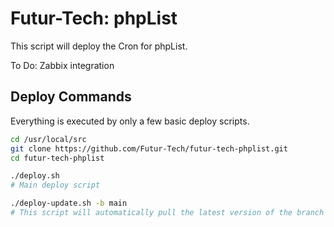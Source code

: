 # Futur-Tech: phpList

This script will deploy the Cron for phpList.

To Do: Zabbix integration
 
## Deploy Commands

Everything is executed by only a few basic deploy scripts. 

```bash
cd /usr/local/src
git clone https://github.com/Futur-Tech/futur-tech-phplist.git
cd futur-tech-phplist

./deploy.sh 
# Main deploy script

./deploy-update.sh -b main
# This script will automatically pull the latest version of the branch ("main" in the example) and relaunch itself if a new version is found. Then it will run deploy.sh. Also note that any additional arguments given to this script will be passed to the deploy.sh script.
```

